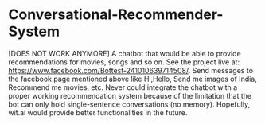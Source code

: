 # Conversational-Recommender-System
[DOES NOT WORK ANYMORE]
A chatbot that would be able to provide recommendations for movies, songs and so on. 
See the project live at: https://www.facebook.com/Bottest-241010639714508/.
Send messages to the facebook page mentioned above like Hi,Hello, Send me images of India, Recommend me movies, etc.
Never could integrate the chatbot with a proper working recommendation system because of the limitation that the bot can only hold single-sentence conversations (no memory). Hopefully, wit.ai would provide better functionalities in the future.
